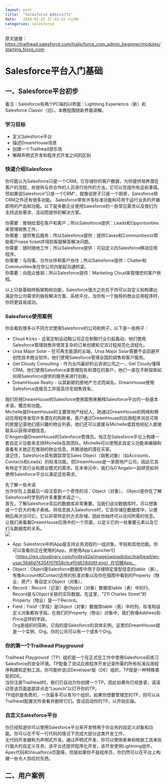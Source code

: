 ```yaml
---
layout: post
title:  "Salesforce Admin入门1"
date:   2018-02-25 17:42:33 +1200
categories: salesforce
---
```

原文链接：https://trailhead.salesforce.com/trails/force_com_admin_beginner/modules/starting_force_com  
  
# Salesforce平台入门基础  

## 一、Salesforce平台初步
备注：Salesforce有两个PC端的UI界面：Lightning Experience（新）和Salesforce Classic（旧）。本教程围绕新界面讲解。  

### 学习目标
* 定义Salesforce平台  
* 描述DreamHouse场景  
* 创建一个Trailhead游乐场  
* 解释声明式开发和程序式开发之间的区别  

### 快速介绍Salesforce
你可能认为Salesforce只是一个CRM。它存储你的客户数据，为你提供培养潜在客户的流程，并提供与你合作的人员进行协作的方法。它可以完成所有这些事情。但如果说Salesforce“只是一个CRM”，就像说房子只是一个厨房，Salesforce除CRM之外还有很多功能。
Salesforce带有许多标准功能和可用于运行业务的开箱即用的产品和功能。以下是多数企业使用Salesforce的一些常见需求以及我们为支持这些需求、活动而提供的解决方案。  
  
你需要：推销给潜在客户和客户；所以Salesforce提供：Leads和Opportunities来管理销售工作。  
你需要：提供售后服务；所以Salesforce提供：提供Cases和Communities以帮助客户raise ticket并得到客服解答解决问题。  
你需要：随时随地工作；所以Salesforce提供：可自定义的Salesforce移动应用程序。  
你需要：与同事，合作伙伴和客户协作；所以Salesforce提供：Chatter和Communities来在你公司内架起沟通桥梁。  
你需要：向观众推销；所以Salesforce提供：Marketing Cloud来管理您的客户旅程。  
  
以上只是基础样板架构和功能，Salesforce强大之处在于你可以自定义和构建出满足你公司需求的独有解决方案、系统平台，当你有一个独有的商业应用程序时，你将更容易成功。  

### Salesforce使用案例
你会看到很多以不同方式使用Salesforce的公司和例子。以下是一些例子：  
* Cloud Kicks - 这家定制运动鞋公司正在制鞋行业引起轰动。他们使用Salesforce管理销售并使其复杂的订单创建和交货过程规范化流程化。  
* Ursa Major Solar - 在可再生能源的尖端，Ursa Major Solar需要不会回避开创性技术商业软件。他们使用Salesforce管理全国的销售和客户服务。  
* Get Cloudy Consulting - 作为业内最好的云咨询公司之一，Get Cloudy懂得CRM。他们使用Salesforce来管理现有和潜在的客户，他们一直在不断探索如何用Salesforce提供的服务来进行创新。  
* DreamHouse Realty - 以其新颖的房地产方式而闻名，DreamHouse使用Salesforce连接员工并提高住宅销售效率。  
  
我们将用DreamHouse的Salesforce使用案例来解释Salesforce平台的一些基本术语，概念和功能。  
Michelle是DreamHouse的主要房地产经纪人。她通过DreamHouse的网络和移动应用程序发现许多潜在的购房者。客户通过DreamHouse的应用程序浏览可用的房屋记录他们感兴趣的物业列表。他们还可以直接与Michelle或其他经纪人直接联系以获得详细信息。  
D'Angelo是DreamHouse的Salesforce管理员。他正在Salesforce平台上构建一套自定义功能来支持Michelle及其团队。Michelle可以使用此自定义功能来编辑和查看有关她正在推销的物业信息，并跟进她的潜在买家。  
请记住，Salesforce具有跟踪常见Sales Object（销售对象）（如Accounts，Contacts和Leads）的标准功能。但DreamHouse是一家房地产公司，因此它具有特定于其行业和商业模式的需求。在本单元中，我们与D'Angelo一起研究如何使用Salesforce平台以满足这些需求。  
  
先了解一些术语  
也许你在上面最后一段注意到一个奇怪的词：Object（对象）。 Object是你在了解Salesforce时学到的许多重要术语之一。  
首先，了解Salesforce背后的数据库非常重要。当我们谈论数据库时，可以想象成一个巨大的电子表格。将信息放入Salesforce时，它会存储在数据库中，以便稍后再次访问它。它以非常特定的方式存储，因此你始终可以访问所需的信息。  
让我们来看看DreamHouse应用中的一个页面，以定义它的一些重要元素以及它们与数据库的关系。  
![](https://res.cloudinary.com/hy4kyit2a/image/upload/f_auto,q_auto/doc/trailhead/en-uscc692c3f83b52641f81d56b626616a0b.png)  
* App: Salesforce中的App是支持业务流程的一组对象，字段和其他功能。你可以查看你正在使用的App，并使用App Launcher![]（https://res.cloudinary.com/hy4kyit2a/image/upload/doc/trailhead/en-usac36d6d74354107658cfcef0d828d06f.png）在切换App。  
* Object：Object是Salesforce数据库中用于存储特定类型信息的table（表）。有像Account和Contact这样的标准对象以及你在插图中看到的Property（物业、房产）等自定义Object（对象）。  
* Record：Record（记录）是Object（对象）数据库table（表）中的行。Record是与Object关联的实际数据。在这里，“211 Charles Street”的Property（物业）是一个Record。  
* Field：Field（字段）是Object（对象）数据库table（表）中的列。标准和自定义对象都有字段。在我们的Property（物业）对象中，我们有像Address和Price这样的字段。  
Org是组织的简称，它指的是Salesforce的具体实例。这里的DreamHouse就是一个实例、Org。你的公司可以有一个或多个Org。  
  
### 你的第一个Trailhead Playground
Trailhead Playground（TP）组织是一个在正式在工作中使用Salesforce前练习Salesforce的安全环境。TP配备了测试应用程序开发记录所需的所有标准应用程序构建和定制工具。你可能听说过Developer版（DE）组织，TP就是一种特殊类型的DE。  
当你注册Trailhead时，我们已自动为你创建一个TP。因此如果你已经登录，请滚动至该页面底部并点击“Launch”以打开你的TP。  
TP组织是免费的，一次最多可以有10个组织。如果你想要管理您的TP，则可以从Trailhead配置文件查看并删除它们。尝试启动你的TP，以开始实操。  
  
### 自定义Salesforce平台
你已经知道你可以使用Salesforce平台来开发特用于你业务的自定义对象和功能。你可以在不写一行代码的情况下完成大部分这类开发工作。  
无代码开发被称为声明式开发。通过声明式开发，你可以使用表单和拖放工具来执行强大的自定义任务。该平台还提供程序化开发，该开发使用Lightning组件，Apex代码和Visualforce页面等。但是如果你不是程序员，你仍然可以在平台上构建一些令人惊叹的东西。  
  
## 二、用户案例